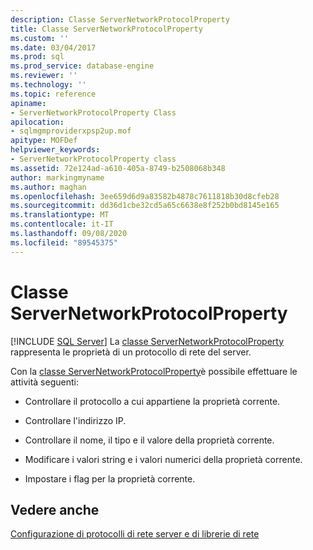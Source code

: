 ```yaml
---
description: Classe ServerNetworkProtocolProperty
title: Classe ServerNetworkProtocolProperty
ms.custom: ''
ms.date: 03/04/2017
ms.prod: sql
ms.prod_service: database-engine
ms.reviewer: ''
ms.technology: ''
ms.topic: reference
apiname:
- ServerNetworkProtocolProperty Class
apilocation:
- sqlmgmproviderxpsp2up.mof
apitype: MOFDef
helpviewer_keywords:
- ServerNetworkProtocolProperty class
ms.assetid: 72e124ad-a610-405a-8749-b2508068b348
author: markingmyname
ms.author: maghan
ms.openlocfilehash: 3ee659d6d9a83582b4878c7611818b30d8cfeb28
ms.sourcegitcommit: dd36d1cbe32cd5a65c6638e8f252b0bd8145e165
ms.translationtype: MT
ms.contentlocale: it-IT
ms.lasthandoff: 09/08/2020
ms.locfileid: "89545375"
---
```

# <a name="servernetworkprotocolproperty-class"></a>Classe ServerNetworkProtocolProperty
[!INCLUDE [SQL Server](../../../includes/applies-to-version/sqlserver.md)]
  La [classe ServerNetworkProtocolProperty](../../../relational-databases/wmi-provider-configuration-classes/servernetworkprotocolproperty-class/servernetworkprotocolproperty-class.md) rappresenta le proprietà di un protocollo di rete del server.  
  
 Con la [classe ServerNetworkProtocolProperty](../../../relational-databases/wmi-provider-configuration-classes/servernetworkprotocolproperty-class/servernetworkprotocolproperty-class.md)è possibile effettuare le attività seguenti:  
  
-   Controllare il protocollo a cui appartiene la proprietà corrente.  
  
-   Controllare l'indirizzo IP.  
  
-   Controllare il nome, il tipo e il valore della proprietà corrente.  
  
-   Modificare i valori string e i valori numerici della proprietà corrente.  
  
-   Impostare i flag per la proprietà corrente.  
  
## <a name="see-also"></a>Vedere anche  
 [Configurazione di protocolli di rete server e di librerie di rete](https://msdn.microsoft.com/library/ms177485\(v=sql.100\).aspx)  
  
  
